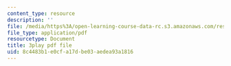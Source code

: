 ```yaml
---
content_type: resource
description: ''
file: /media/https%3A/open-learning-course-data-rc.s3.amazonaws.com/res-8-005-vibrations-and-waves-problem-solving-fall-2012/8c4483b1e0cfa17dbe03aedea93a1816_X60J__-GMx8.pdf
file_type: application/pdf
resourcetype: Document
title: 3play pdf file
uid: 8c4483b1-e0cf-a17d-be03-aedea93a1816
---
```

